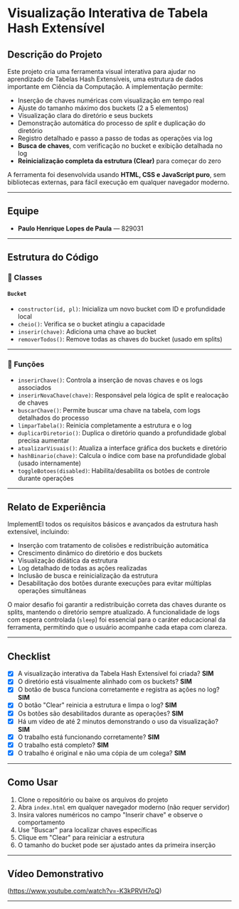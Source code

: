 # Visualização Interativa de Tabela Hash Extensível

## Descrição do Projeto

Este projeto cria uma ferramenta visual interativa para ajudar no aprendizado de Tabelas Hash Extensíveis, uma estrutura de dados importante em Ciência da Computação. A implementação permite:

- Inserção de chaves numéricas com visualização em tempo real
- Ajuste do tamanho máximo dos buckets (2 a 5 elementos)
- Visualização clara do diretório e seus buckets
- Demonstração automática do processo de *split* e duplicação do diretório
- Registro detalhado e passo a passo de todas as operações via log
- **Busca de chaves**, com verificação no bucket e exibição detalhada no log
- **Reinicialização completa da estrutura (Clear)** para começar do zero

A ferramenta foi desenvolvida usando **HTML, CSS e JavaScript puro**, sem bibliotecas externas, para fácil execução em qualquer navegador moderno.

---

## Equipe

- **Paulo Henrique Lopes de Paula** — 829031

---

## Estrutura do Código

### 🧱 Classes

#### `Bucket`
- `constructor(id, pl)`: Inicializa um novo bucket com ID e profundidade local
- `cheio()`: Verifica se o bucket atingiu a capacidade
- `inserir(chave)`: Adiciona uma chave ao bucket
- `removerTodos()`: Remove todas as chaves do bucket (usado em splits)

---

### 🔧 Funções

- `inserirChave()`: Controla a inserção de novas chaves e os logs associados
- `inserirNovaChave(chave)`: Responsável pela lógica de split e realocação de chaves
- `buscarChave()`: Permite buscar uma chave na tabela, com logs detalhados do processo
- `limparTabela()`: Reinicia completamente a estrutura e o log
- `duplicarDiretorio()`: Duplica o diretório quando a profundidade global precisa aumentar
- `atualizarVisuais()`: Atualiza a interface gráfica dos buckets e diretório
- `hashBinario(chave)`: Calcula o índice com base na profundidade global (usado internamente)
- `toggleBotoes(disabled)`: Habilita/desabilita os botões de controle durante operações

---

## Relato de Experiência

ImplementEI todos os requisitos básicos e avançados da estrutura hash extensível, incluindo:

- Inserção com tratamento de colisões e redistribuição automática
- Crescimento dinâmico do diretório e dos buckets
- Visualização didática da estrutura
- Log detalhado de todas as ações realizadas
- Inclusão de busca e reinicialização da estrutura
- Desabilitação dos botões durante execuções para evitar múltiplas operações simultâneas

O maior desafio foi garantir a redistribuição correta das chaves durante os splits, mantendo o diretório sempre atualizado. A funcionalidade de logs com espera controlada (`sleep`) foi essencial para o caráter educacional da ferramenta, permitindo que o usuário acompanhe cada etapa com clareza.

---

## Checklist

- [x] A visualização interativa da Tabela Hash Extensível foi criada? **SIM**
- [x] O diretório está visualmente alinhado com os buckets? **SIM**
- [x] O botão de busca funciona corretamente e registra as ações no log? **SIM**
- [x] O botão "Clear" reinicia a estrutura e limpa o log? **SIM**
- [x] Os botões são desabilitados durante as operações? **SIM**
- [x] Há um vídeo de até 2 minutos demonstrando o uso da visualização? **SIM**
- [x] O trabalho está funcionando corretamente? **SIM**
- [x] O trabalho está completo? **SIM**
- [x] O trabalho é original e não uma cópia de um colega? **SIM**

---

## Como Usar

1. Clone o repositório ou baixe os arquivos do projeto
2. Abra `index.html` em qualquer navegador moderno (não requer servidor)
3. Insira valores numéricos no campo "Inserir chave" e observe o comportamento
4. Use "Buscar" para localizar chaves específicas
5. Clique em "Clear" para reiniciar a estrutura
6. O tamanho do bucket pode ser ajustado antes da primeira inserção

---

## Vídeo Demonstrativo

(https://www.youtube.com/watch?v=-K3kPRVH7oQ)

---

